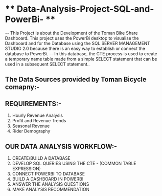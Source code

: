 #  ** Data-Analysis-Project-SQL-and-PowerBi- **
-- This Project is about the Development of the Toman Bike Share Dashboard. This project uses the PowerBi desktop to visualise the Dashboard and for the Database using the      SQL SERVER MANAGEMENT STUDIO 2.0 because there is an easy way to establish or connect the database to PowerBi.
-- In this database, the CTE process is used to create a temporary name table made from a simple SELECT statement that can be used in a subsequent SELECT statement..

The Data Sources provided by Toman Bicycle comapny:-
----------------------------------------------------------

REQUIREMENTS:-
-------------------------
1. Hourly Revenue Analysis
2. Profit and Revenue Trends
3. Seasonal Revenue
4. Rider Demography


OUR DATA ANALYSIS WORKFLOW:-
------------------------------------
1. CREATE\BUILD A DATABASE
2. DEVELOP SQL QUERIES USING THE CTE - (COMMON TABLE EXPRESSION)
3. CONNECT POWERBI TO DATABASE
4. BUILD A DASHBOARD IN POWERBI
5. ANSWER THE ANALYSIS QUESTIONS
6. MAKE ANALYSIS RECOMMENDATION
